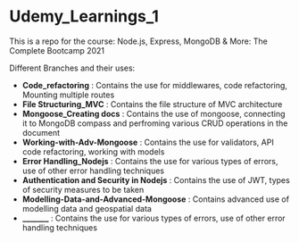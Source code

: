# Udemy_Learnings_1
This is a repo for the course:  Node.js, Express, MongoDB &amp; More: The Complete Bootcamp 2021

Different Branches and their uses:
- ****Code_refactoring**** : Contains the use for middlewares, code refactoring, Mounting multiple routes
- ****File Structuring_MVC**** : Contains the file structure of MVC architecture
- ****Mongoose_Creating docs**** : Contains the use of mongoose, connecting it to MongoDB compass and perfroming various CRUD operations in the document 
- ****Working-with-Adv-Mongoose**** : Contains the use for validators, API code refactoring, working with models
- ****Error Handling_Nodejs**** : Contains the use for various types of errors, use of other error handling techniques
- ****Authentication and Security in Nodejs**** : Contains the use of JWT, types of security measures to be taken
- ****Modelling-Data-and-Advanced-Mongoose**** : Contains advanced use of modelling data and geospatial data
- ****_______**** : Contains the use for various types of errors, use of other error handling techniques
